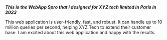 ***This is the WebApp Spro that i designed for XYZ tech limited in Paris in 2023***

This web application is user-friendly, fast, and robust. It can handle up to 10 million queries per second, helping XYZ Tech to extend their customer base. I am excited about this web application and happy with the results.
